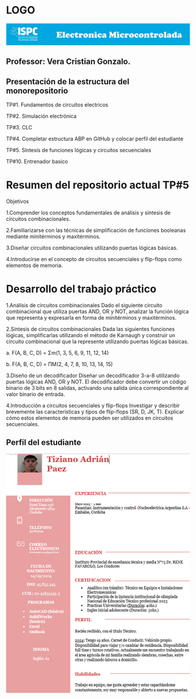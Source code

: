 #  LOGO
![alt text](LOGO.png)

## Professor: Vera Cristian Gonzalo.

## Presentación de la estructura del monorepositorio
TP#1. Fundamentos de circuitos electricos 

TP#2. Simulación electrónica

TP#3. CLC

TP#4. Completar estructura ABP en GitHub y colocar perfil del estudiante

TP#5. Síntesis de funciones lógicas y circuitos secuenciales

TP#10. Entrenador basico
##

# Resumen del repositorio actual TP#5
Objetivos

1.Comprender los conceptos fundamentales de análisis y síntesis de circuitos combinacionales.

2.Familiarizarse con las técnicas de simplificación de funciones booleanas mediante minitérminos y maxitérminos.

3.Diseñar circuitos combinacionales utilizando puertas lógicas básicas.

4.Introducirse en el concepto de circuitos secuenciales y flip-flops como elementos de memoria.

# Desarrollo del trabajo práctico

1.Análisis de circuitos combinacionales Dado el siguiente circuito combinacional que utiliza puertas AND, OR y NOT, analizar la función lógica que representa y expresarla en forma de minitérminos y maxitérminos.

2.Síntesis de circuitos combinacionales Dada las siguientes funciones lógicas, simplificarlas utilizando el método de Karnaugh y construir un circuito combinacional que la represente utilizando puertas lógicas básicas.

a. F(A, B, C, D) = Σm(1, 3, 5, 6, 9, 11, 12, 14)

b. F(A, B, C, D) = ΠM(2, 4, 7, 8, 10, 13, 14, 15)

3.Diseño de un decodificador Diseñar un decodificador 3-a-8 utilizando puertas lógicas AND, OR y NOT. El decodificador debe convertir un código binario de 3 bits en 8 salidas, activando una salida única correspondiente al valor binario de entrada.

4.Introducción a circuitos secuenciales y flip-flops Investigar y describir brevemente las características y tipos de flip-flops (SR, D, JK, T). Explicar cómo estos elementos de memoria pueden ser utilizados en circuitos secuenciales.


## Perfil del estudiante

![alt text](fotocv.png)